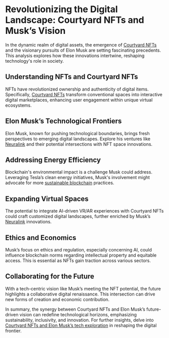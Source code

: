 # Revolutionizing the Digital Landscape: Courtyard NFTs and Musk’s Vision

In the dynamic realm of digital assets, the emergence of [Courtyard NFTs](https://www.coindesk.com) and the visionary pursuits of Elon Musk are setting fascinating precedents. This analysis explores how these innovations intertwine, reshaping technology's role in society.

## Understanding NFTs and Courtyard NFTs

NFTs have revolutionized ownership and authenticity of digital items. Specifically, [Courtyard NFTs](https://en.wikipedia.org/wiki/Non-fungible_token) transform conventional spaces into interactive digital marketplaces, enhancing user engagement within unique virtual ecosystems.

## Elon Musk’s Technological Frontiers

Elon Musk, known for pushing technological boundaries, brings fresh perspectives to emerging digital landscapes. Explore his ventures like [Neuralink](https://neuralink.com/) and their potential intersections with NFT space innovations.

## Addressing Energy Efficiency

Blockchain's environmental impact is a challenge Musk could address. Leveraging Tesla’s clean energy initiatives, Musk's involvement might advocate for more [sustainable blockchain](https://ethereum.org/en/developers/docs/consensus-mechanisms/pow/pow-vs-pos/) practices.

## Expanding Virtual Spaces

The potential to integrate AI-driven VR/AR experiences with Courtyard NFTs could craft customized digital landscapes, further enriched by Musk’s [Neuralink](https://neuralink.com/) innovations.

## Ethics and Economics

Musk’s focus on ethics and regulation, especially concerning AI, could influence blockchain norms regarding intellectual property and equitable access. This is essential as NFTs gain traction across various sectors.

## Collaborating for the Future

With a tech-centric vision like Musk’s meeting the NFT potential, the future highlights a collaborative digital renaissance. This intersection can drive new forms of creation and economic contribution.

In summary, the synergy between Courtyard NFTs and Elon Musk’s future-driven vision can redefine technological horizons, emphasizing sustainability, inclusivity, and innovation. For further insights, delve into [Courtyard NFTs and Elon Musk’s tech exploration](https://www.forbes.com) in reshaping the digital frontier.